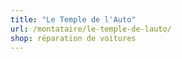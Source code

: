 ```yaml
---
title: "Le Temple de l'Auto"
url: /montataire/le-temple-de-lauto/
shop: réparation de voitures
---
```

